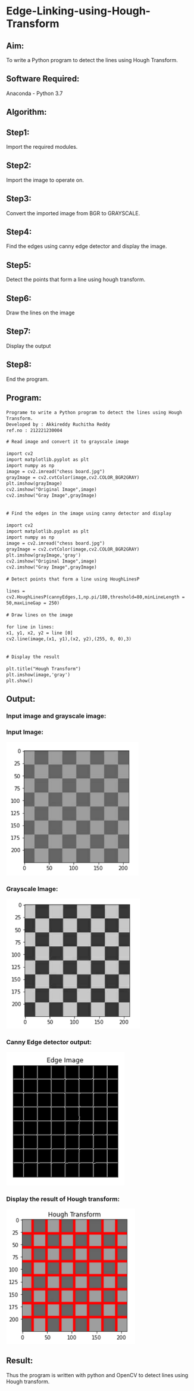# Edge-Linking-using-Hough-Transform
## Aim:
To write a Python program to detect the lines using Hough Transform.

## Software Required:
Anaconda - Python 3.7

## Algorithm:
## Step1:
Import the required modules.

## Step2:
Import the image to operate on.

## Step3:
Convert the imported image from BGR to GRAYSCALE.

## Step4:
Find the edges using canny edge detector and display the image.

## Step5:
Detect the points that form a line using hough transform.

## Step6:
Draw the lines on the image

## Step7:
Display the output

## Step8:
End the program.


## Program:
```
Programe to write a Python program to detect the lines using Hough Transform.
Developed by : Akkireddy Ruchitha Reddy
ref.no : 212221230004
```

```
# Read image and convert it to grayscale image

import cv2
import matplotlib.pyplot as plt
import numpy as np
image = cv2.imread("chess board.jpg")
grayImage = cv2.cvtColor(image,cv2.COLOR_BGR2GRAY)
plt.imshow(grayImage)
cv2.imshow("Original Image",image)
cv2.imshow("Gray Image",grayImage)


# Find the edges in the image using canny detector and display

import cv2
import matplotlib.pyplot as plt
import numpy as np
image = cv2.imread("chess board.jpg")
grayImage = cv2.cvtColor(image,cv2.COLOR_BGR2GRAY)
plt.imshow(grayImage,'gray')
cv2.imshow("Original Image",image)
cv2.imshow("Gray Image",grayImage)

# Detect points that form a line using HoughLinesP

lines = cv2.HoughLinesP(cannyEdges,1,np.pi/180,threshold=80,minLineLength = 50,maxLineGap = 250)

# Draw lines on the image

for line in lines:
x1, y1, x2, y2 = line [0]
cv2.line(image,(x1, y1),(x2, y2),(255, 0, 0),3)


# Display the result

plt.title("Hough Transform")
plt.imshow(image,'gray')
plt.show()

```


## Output:
### Input image and grayscale image:
### Input Image:
![output](https://github.com/RuchithaReddy28/Edge-Linking-using-Hough-Transform/blob/main/d1.png?raw=true)

### Grayscale Image:
![output](https://github.com/RuchithaReddy28/Edge-Linking-using-Hough-Transform/blob/main/d2.png?raw=true)

### Canny Edge detector output:
![output](https://github.com/RuchithaReddy28/Edge-Linking-using-Hough-Transform/blob/main/d3.png?raw=true)

### Display the result of Hough transform:
![output](https://github.com/RuchithaReddy28/Edge-Linking-using-Hough-Transform/blob/main/d4.png?raw=true)

## Result:
Thus the program is written with python and OpenCV to detect lines using Hough transform. 
